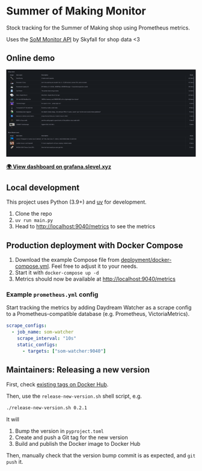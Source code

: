 # Summer of Making Monitor

Stock tracking for the Summer of Making shop using Prometheus metrics.

Uses the [SoM Monitor API](https://github.com/SkyfallWasTaken/som-monitor) by Skyfall for shop data <3

## Online demo

[![Screenshot of a Grafana dashboard stats from the program](screenshot.png)][1]

**[🌍 View dashboard on grafana.slevel.xyz][1]**

[1]: http://grafana.slevel.xyz/public-dashboards/2863782783c140a194976fa2b706bf1b

## Local development

This project uses Python (3.9+) and [uv](https://docs.astral.sh/uv/) for development.

1. Clone the repo
2. `uv run main.py`
3. Head to <http://localhost:9040/metrics> to see the metrics

## Production deployment with Docker Compose

1. Download the example Compose file from [deployment/docker-compose.yml](deployment/docker-compose.yml). Feel free to adjust it to your needs.
2. Start it with `docker-compose up -d`
3. Metrics should now be available at <http://localhost:9040/metrics>

### Example `prometheus.yml` config

Start tracking the metrics by adding Daydream Watcher as a scrape config to a Prometheus-compatible database (e.g. Prometheus, VictoriaMetrics).

```yaml
scrape_configs:
  - job_name: som-watcher
    scrape_interval: "10s"
    static_configs:
      - targets: ["som-watcher:9040"]
```

<!-- ### Example Grafana dashboard

Start visualising the metrics by importing the example Grafana dashboard at [deployment/grafana-dashboard.json](deployment/grafana-dashboard.json) into your Grafana instance. -->

## Maintainers: Releasing a new version

First, check [existing tags on Docker Hub](https://hub.docker.com/r/mmk21/som-watcher/tags).

Then, use the `release-new-version.sh` shell script, e.g.

```bash
./release-new-version.sh 0.2.1
```

It will

1. Bump the version in `pyproject.toml`
2. Create and push a Git tag for the new version
3. Build and publish the Docker image to Docker Hub

Then, manually check that the version bump commit is as expected, and `git push` it.
